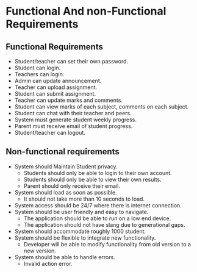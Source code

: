 # Functional And non-Functional Requirements

## Functional Requirements
* Student/teacher can set their own password.
* Student can login.
* Teachers can login.
* Admin can update announcement.
* Teacher can upload assignment.
* Student can submit assignment.
* Teacher can update marks and comments.
* Student can view marks of each subject, comments on each subject.
* Student can chat with their teacher and peers.
* System must generate student weekly progress.
* Parent must receive email of student progress.
* Student/teacher can logout.

## Non-functional requirements
* System should Maintain Student privacy.
    * Students should only be able to login to their own account.
    * Students should only be able to view their own results.
    * Parent  should only receive their email.
* System should load as soon as possible.
    * It should not take more than 10 seconds to load.
* System access should be 24/7 where there is internet connection.
* System should be user friendly and easy to navigate.
    * The application should be able to run on a low end device.
    * The application should not have slang due to generational gaps.
* System should accommodate  roughly 1000 student.
* System should be flexible to integrate new functionality.
    * Developer will be able to modify functionality from old version to a new version.
* System should be able to handle errors.
    * Invalid action error.
